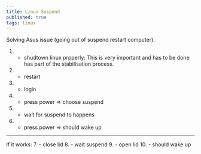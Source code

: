 ```yaml
---
title: Linux Suspend
published: true
tags: linux
---
```

Solving Asus issue (going out of suspend restart computer):

1. - shudtown linux prpperly: 
This is very important and has to be done has part of the stabilisation process.
2. - restart
3. - login
4. - press power => choose suspend
5. - wait for suspend to happens
6. - press power => should wake up

---
If it works:
7. - close lid
8. - wait suspend
9. - open lid
10. - should wake up

